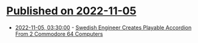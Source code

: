 # [Published on 2022-11-05](index.md)

* [2022-11-05, 03:30:00](https://hardware.slashdot.org/story/22/11/04/224258/swedish-engineer-creates-playable-accordion-from-2-commodore-64-computers?utm_source=rss1.0mainlinkanon&utm_medium=feed) - [Swedish Engineer Creates Playable Accordion From 2 Commodore 64 Computers](https://hardware.slashdot.org/story/22/11/04/224258/swedish-engineer-creates-playable-accordion-from-2-commodore-64-computers?utm_source=rss1.0mainlinkanon&utm_medium=feed)
